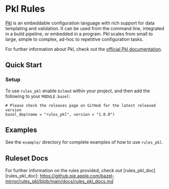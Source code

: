 # Pkl Rules

[Pkl][] is an embeddable configuration language with rich support for data templating and
validation. It can be used from the command line, integrated in a build pipeline, or embedded in a
program. Pkl scales from small to large, simple to complex, ad-hoc to repetitive configuration
tasks.

For further information about Pkl, check out the [official Pkl documentation][].

[official Pkl documentation]: https://pkl-lang.org/main/current/index.html
[pkl]: https://pkl-lang.org


## Quick Start

### Setup

To use `rules_pkl` enable `bzlmod` within your project, and then add the following to your `MODULE.bazel`:

```starlark
# Please check the releases page on GitHub for the latest released version
bazel_dep(name = "rules_pkl", version = "1.0.0")
```

## Examples

See the `example/` directory for complete examples of how to use `rules_pkl`.

## Ruleset Docs
For further information on the rules provided, check out [rules_pkl_doc]
[rules_pkl_doc]: https://github.pie.apple.com/bazel-mirror/rules_pkl/blob/main/docs/rules_pkl_docs.md
